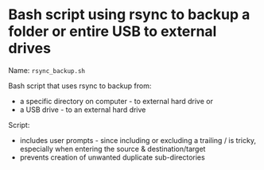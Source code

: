 # Bash script using rsync to backup a folder or entire USB to external drives

Name: `rsync_backup.sh`

Bash script that uses rsync to backup from:

- a specific directory on computer - to external hard drive or
- a USB drive - to an external hard drive

Script:

- includes user prompts - since including or excluding a trailing / is tricky, especially when entering the source & destination/target
- prevents creation of unwanted duplicate sub-directories
